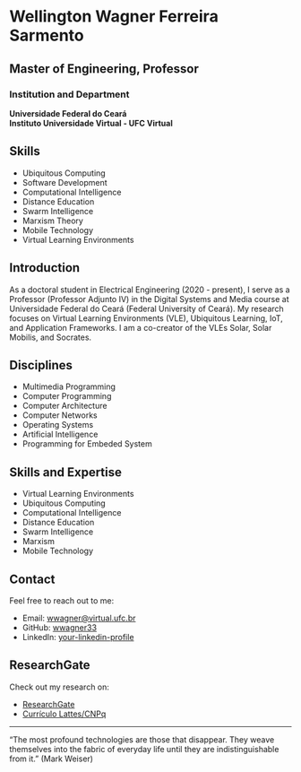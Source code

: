 # Wellington Wagner Ferreira Sarmento

## Master of Engineering, Professor

### Institution and Department
**Universidade Federal do Ceará**  
**Instituto Universidade Virtual - UFC Virtual**

## Skills
- Ubiquitous Computing
- Software Development
- Computational Intelligence
- Distance Education
- Swarm Intelligence
- Marxism Theory
- Mobile Technology
- Virtual Learning Environments

## Introduction
As a doctoral student in Electrical Engineering (2020 - present), I serve as a Professor (Professor Adjunto IV) in the Digital Systems and Media course at Universidade Federal do Ceará (Federal University of Ceará). My research focuses on Virtual Learning Environments (VLE), Ubiquitous Learning, IoT, and Application Frameworks. I am a co-creator of the VLEs Solar, Solar Mobilis, and Socrates.

## Disciplines
- Multimedia Programming
- Computer Programming
- Computer Architecture
- Computer Networks
- Operating Systems
- Artificial Intelligence
- Programming for Embeded System

## Skills and Expertise
- Virtual Learning Environments
- Ubiquitous Computing
- Computational Intelligence
- Distance Education
- Swarm Intelligence
- Marxism
- Mobile Technology

## Contact
Feel free to reach out to me:
- Email: [wwagner@virtual.ufc.br](mailto:wwagner@virtual.ufc.br)
- GitHub: [wwagner33](https://github.com/wwagner33)
- LinkedIn: [your-linkedin-profile](https://www.linkedin.com/in/your-linkedin-profile)

## ResearchGate
Check out my research on:
- [ResearchGate](https://www.researchgate.net/profile/Wellington-Wagner-Ferreira-Sarmento)
- [Currículo Lattes/CNPq](http://lattes.cnpq.br/1015561507843037)

---
“The most profound technologies are those that disappear. They weave themselves into the fabric of everyday life until they are indistinguishable from it.” (Mark Weiser)

